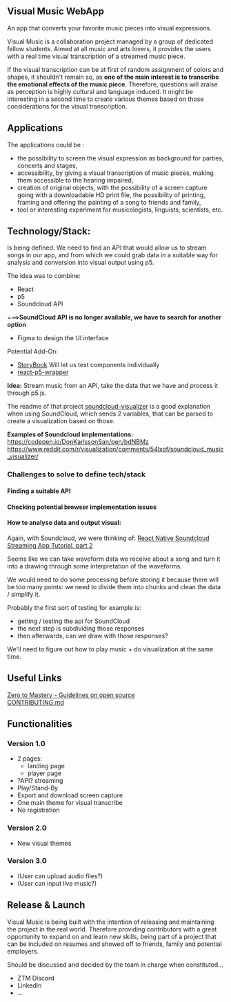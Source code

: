 ## Visual Music WebApp
An app that converts your favorite music pieces into visual expressions. 

Visual Music is a collaboration project managed by a group of dedicated fellow students. Aimed at all music and arts lovers, it provides the users with a real time visual transcription of a streamed music piece. 

If the visual transcription can be at first of random assignment of colors and shapes, it shouldn't remain so, as **one of the main interest is to transcribe the emotional effects of the music piece**. Therefore, questions will araise as perception is highly cultural and language induced. It might be interesting in a second time to create various themes based on those considerations for the visual transcription.

## Applications
The applications could be :
* the possibility to screen the visual expression as background for parties, concerts and stages, 
* accessibility, by giving a visual transcription of music pieces, making them accessible to the hearing impaired,
* creation of original objects, with the possibility of a screen capture going with a downloadable HD print file, the possibility of printing, framing and offering the painting of a song to friends and family,
* tool or interesting experiment for musicologists, linguists, scientists, etc.

## Technology/Stack:
Is being defined. We need to find an API that would allow us to stream songs in our app, and from which we could grab data in a suitable way for analysis and conversion into visual output using p5.

The idea was to combine:
* React
* p5
* Soundcloud API    

===>__SoundCloud API is no longer available, we have to search for another option__        
* Figma to design the UI interface

Potential Add-On:
* [StoryBook](https://storybook.js.org/) Will let us test components individually
* [react-p5-wrapper](https://www.npmjs.com/package/react-p5-wrapper)

__Idea:__ Stream music from an API, take the data that we have and process it through p5.js. 

The readme of that project [soundcloud-visualizer](https://github.com/michaelbromley/soundcloud-visualizer) is a good explanation when using SoundCloud, which sends 2 variables, that can be parsed to create a visualization based on those.

__Examples of Soundcloud implementations:__            
https://codepen.io/DonKarlssonSan/pen/bdNBMz                
https://www.reddit.com/r/visualization/comments/54lxof/soundcloud_music_visualizer/        

### Challenges to solve to define tech/stack
#### Finding a suitable API
#### Checking potential browser implementation issues
#### How to analyse data and output visual:
Again, with Soundcloud, we were thinking of:
[React Native Soundcloud Streaming App Tutorial, part 2](https://www.youtube.com/watch?v=Fcf-tgSI3x0)

Seems like we can take waveform data we receive about a song and turn it into a drawing through some interpretation of the waveforms. 

We would need to do some processing before storing it because there will be too many points: we need to divide them into chunks and clean the data / simplify it. 

Probably the first sort of testing for example is: 
* getting / testing the api for SoundCloud   
* the next step is subdividing those responses    
* then afterwards, can we draw with those responses? 

We'll need to figure out how to play music + do visualization at the same time.

## Useful Links
[Zero to Mastery - Guidelines on open source](https://github.com/zero-to-mastery/start-here-guidelines)            
[CONTRIBUTING.md](https://github.com/zero-to-mastery/visual-music/blob/master/CONTRIBUTING.md)


## Functionalities
### Version 1.0
* 2 pages:
  * landing page
  * player page
* ?API? streaming
* Play/Stand-By
* Export and download screen capture
* One main theme for visual transcribe
* No registration
    
### Version 2.0
* New visual themes
    
### Version 3.0
* (User can upload audio files?)
* (User can input live music?)

## Release & Launch
Visual Music is being built with the intention of releasing and maintaining the project in the real world. Therefore providing contributors with a great opportunity to expand on and learn new skills, being part of a project that can be included on resumes and showed off to friends, family and potential employers.

Should be discussed and decided by the team in charge when constituted...
* ZTM Discord
* LinkedIn
* ...
